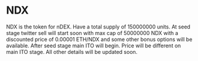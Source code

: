 # NDX
NDX is the token for nDEX. Have a total supply of 150000000 units. At seed stage twitter sell will start soon with max cap of 50000000 NDX with a discounted price of 0.00001 ETH/NDX and some other bonus options will be available. After seed stage main ITO will begin. Price will be different on main ITO stage. All other details will be updated soon.
